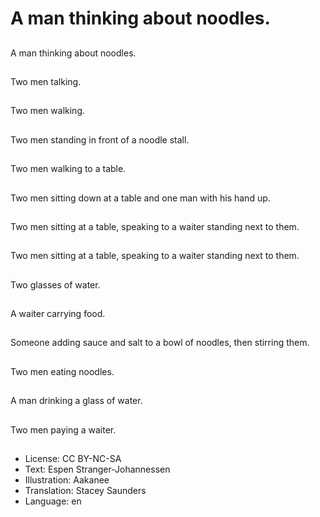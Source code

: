 # A man thinking about noodles.

##
A man thinking about noodles.

##
Two men talking.

##
Two men walking.

##
Two men standing in front of a noodle stall.

##
Two men walking to a table.

##
Two men sitting down at a table and one man with his hand up.

##
Two men sitting at a table, speaking to a waiter standing next to them.

##
Two men sitting at a table, speaking to a waiter standing next to them.

##
Two glasses of water.

##
A waiter carrying food.

##
Someone adding sauce and salt to a bowl of noodles, then stirring them.

##
Two men eating noodles.

##
A man drinking a glass of water.

##
Two men paying a waiter.

##
* License: CC BY-NC-SA
* Text: Espen Stranger-Johannessen
* Illustration: Aakanee
* Translation: Stacey Saunders
* Language: en
